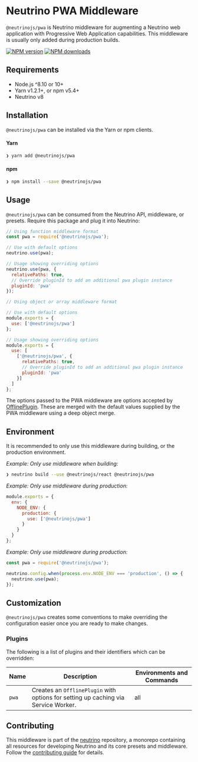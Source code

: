 # Neutrino PWA Middleware

`@neutrinojs/pwa` is Neutrino middleware for augmenting a Neutrino web application with Progressive Web
Application capabilities. This middleware is usually only added during production builds.

[![NPM version][npm-image]][npm-url]
[![NPM downloads][npm-downloads]][npm-url]

## Requirements

- Node.js ^8.10 or 10+
- Yarn v1.2.1+, or npm v5.4+
- Neutrino v8

## Installation

`@neutrinojs/pwa` can be installed via the Yarn or npm clients.

#### Yarn

```bash
❯ yarn add @neutrinojs/pwa
```

#### npm

```bash
❯ npm install --save @neutrinojs/pwa
```

## Usage

`@neutrinojs/pwa` can be consumed from the Neutrino API, middleware, or presets. Require this package
and plug it into Neutrino:

```js
// Using function middleware format
const pwa = require('@neutrinojs/pwa');

// Use with default options
neutrino.use(pwa);

// Usage showing overriding options
neutrino.use(pwa, {
  relativePaths: true,
  // Override pluginId to add an additional pwa plugin instance
  pluginId: 'pwa'
});
```

```js
// Using object or array middleware format

// Use with default options
module.exports = {
  use: ['@neutrinojs/pwa']
};

// Usage showing overriding options
module.exports = {
  use: [
    ['@neutrinojs/pwa', {
      relativePaths: true,
      // Override pluginId to add an additional pwa plugin instance
      pluginId: 'pwa'
    }]
  ]
};
```

The options passed to the PWA middleware are options accepted by
[OfflinePlugin](https://github.com/NekR/offline-plugin). These are merged with the default values supplied by the PWA
middleware using a deep object merge.

## Environment

It is recommended to only use this middleware during building, or the production environment.

_Example: Only use middleware when building:_

```bash
❯ neutrino build --use @neutrinojs/react @neutrinojs/pwa
```

_Example: Only use middleware during production:_

```js
module.exports = {
  env: {
    NODE_ENV: {
      production: {
        use: ['@neutrinojs/pwa']
      }
    }
  }
};
```

_Example: Only use middleware during production:_

```js
const pwa = require('@neutrinojs/pwa');

neutrino.config.when(process.env.NODE_ENV === 'production', () => {
  neutrino.use(pwa);
});
```

## Customization

`@neutrinojs/pwa` creates some conventions to make overriding the configuration easier once you are ready to
make changes.

### Plugins

The following is a list of plugins and their identifiers which can be overridden:

| Name | Description | Environments and Commands |
| --- | --- | --- |
| `pwa` | Creates an `OfflinePlugin` with options for setting up caching via Service Worker. | all |

## Contributing

This middleware is part of the [neutrino](https://github.com/neutrinojs/neutrino) repository, a monorepo
containing all resources for developing Neutrino and its core presets and middleware. Follow the
[contributing guide](https://neutrinojs.org/contributing/) for details.

[npm-image]: https://img.shields.io/npm/v/@neutrinojs/pwa.svg
[npm-downloads]: https://img.shields.io/npm/dt/@neutrinojs/pwa.svg
[npm-url]: https://www.npmjs.com/package/@neutrinojs/pwa
